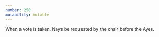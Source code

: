 ```yaml
---
number: 250
mutability: mutable
---
```


When a vote is taken. Nays be requested by the chair before the Ayes.
